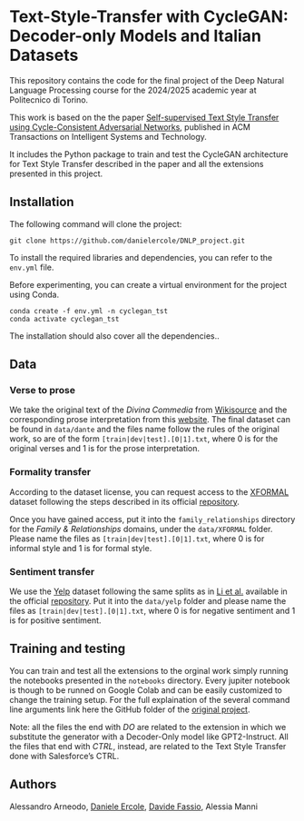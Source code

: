 # Text-Style-Transfer with CycleGAN: Decoder-only Models and Italian Datasets
This repository contains the code for the final project of the Deep Natural Language Processing course for the 2024/2025 academic year at Politecnico di Torino.

This work is based on the the paper [Self-supervised Text Style Transfer using Cycle-Consistent Adversarial Networks](https://dl.acm.org/doi/10.1145/3678179), published in ACM Transactions on Intelligent Systems and Technology.

It includes the Python package to train and test the CycleGAN architecture for Text Style Transfer described in the paper and all the extensions presented in this project.

## Installation
The following command will clone the project:
```
git clone https://github.com/danielercole/DNLP_project.git
```

To install the required libraries and dependencies, you can refer to the `env.yml` file.

Before experimenting, you can create a virtual environment for the project using Conda.
```
conda create -f env.yml -n cyclegan_tst 
conda activate cyclegan_tst
```

The installation should also cover all the dependencies..


## Data
### Verse to prose
We take the original text of the *Divina Commedia* from [Wikisource](https://it.wikisource.org/wiki/Divina_Commedia)
and the corresponding prose interpretation from this [website](https://www.orlandofurioso.com/parafrasi-dei-canti-dellinferno-prima-cantica-del-poema-divina-commedia/). The final dataset can be found in `data/dante` and the files name follow the rules of the original work, so are of the form `[train|dev|test].[0|1].txt`, where 0 is for the original verses and 1 is for the prose interpretation.

### Formality transfer
According to the dataset license, you can request access to the [XFORMAL](https://arxiv.org/abs/2104.04108) dataset following the steps described in its official [repository](https://github.com/Elbria/xformal-FoST).


Once you have gained access, put it into the `family_relationships` directory for the *Family & Relationships* domains, under the `data/XFORMAL` folder. Please name the files as `[train|dev|test].[0|1].txt`, where 0 is for informal style and 1 is for formal style.


### Sentiment transfer
We use the [Yelp](https://papers.nips.cc/paper_files/paper/2017/hash/2d2c8394e31101a261abf1784302bf75-Abstract.html) dataset following the same splits as in [Li et al.](https://aclanthology.org/N18-1169/) available in the official [repository](https://github.com/lijuncen/Sentiment-and-Style-Transfer). Put it into the `data/yelp` folder and please name the files as `[train|dev|test].[0|1].txt`, where 0 is for negative sentiment and 1 is for positive sentiment.

## Training and testing
You can train and test all the extensions to the orginal work simply running the notebooks presented in the `notebooks` directory.
Every jupiter notebook is though to be runned on Google Colab and can be easily customized to change the training setup. For the full explaination of the several command line arguments link here the GitHub folder of the [original project](https://github.com/gallipoligiuseppe/TST-CycleGAN/tree/main).

Note: all the files the end with *DO* are related to the extension in which we substitute the generator with a Decoder-Only model like GPT2-Instruct. All the files that end with *CTRL*, instead, are related to the Text Style Transfer done with Salesforce’s CTRL.


## Authors
Alessandro Arneodo, 
[Daniele Ercole](https://github.com/danielercole), 
[Davide Fassio](https://github.com/Davidefassio), 
Alessia Manni